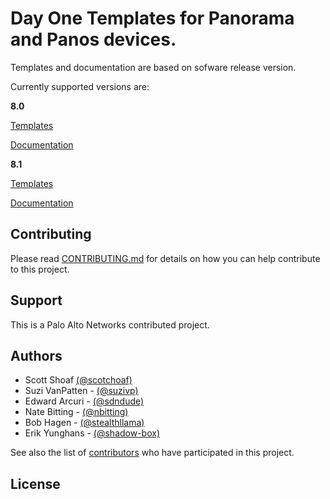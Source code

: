 # Day One Templates for Panorama and Panos devices.

Templates and documentation are based on sofware release version.

Currently supported versions are:

**8.0**

[Templates](https://github.com/PaloAltoNetworks/iron-skillet/tree/panos_v8.0)


[Documentation](https://iron-skillet.readthedocs.io/en/panos_v8.0/)


**8.1**

[Templates](https://github.com/PaloAltoNetworks/iron-skillet/tree/panos_v8.0)


[Documentation](https://iron-skillet.readthedocs.io/en/panos_v8.0/)



## Contributing
Please read [CONTRIBUTING.md](https://github.com/PaloAltoNetworks/iron-skillet/CONTRIBUTING.md) for details on how you can help contribute to this project.


## Support
This is a Palo Alto Networks contributed project.


## Authors

* Scott Shoaf [(@scotchoaf)](https://github.com/scotchoaf)
* Suzi VanPatten - [(@suzivp)](https://github.com/suzivp)
* Edward Arcuri - [(@sdndude)](https://github.com/sdndude)
* Nate Bitting - [(@nbitting)](https://github.com/nbitting)
* Bob Hagen - [(@stealthllama)](https://github.com/stealthllama)
* Erik Yunghans - [(@shadow-box)](https://github.com/shadow-box)

See also the list of [contributors](https://github.com/PaloAltoNetworks/iron-skillet/contributors) who have participated in this project.


## License